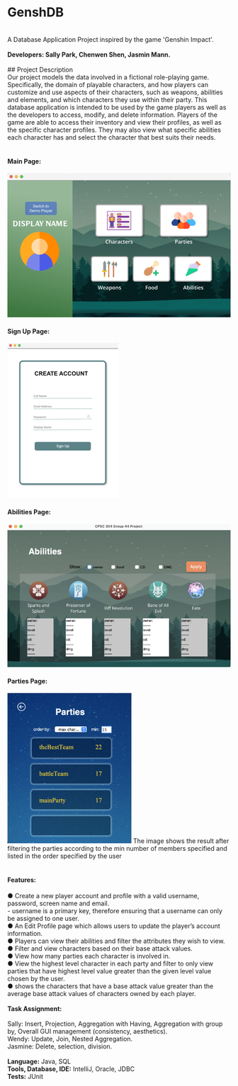 # GenshDB   
  <br/>
A Database Application Project inspired by the game 'Genshin Impact'.  <br/>
  <br/>
<b>Developers: Sally Park, Chenwen Shen, Jasmin Mann.</b>  <br/>
  <br/>
## Project Description
  <br/>
Our project models the data involved in a fictional role-playing game. Specifically, the
domain of playable characters, and how players can customize and use aspects of their
characters, such as weapons, abilities and elements, and which characters they use within their
party. This database application is intended to be used by the game players as well as the
developers to access, modify, and delete information. Players of the game are able to access
their inventory and view their profiles, as well as the specific character profiles. They may also
view what specific abilities each character has and select the character that best suits their
needs.<br/>
<br/>

#### Main Page:
<img width="600" alt="completed_tasks_page" src="demo/main_page.png">

#### Sign Up Page:
<img width="250" alt="completed_tasks_page" src="demo/sign_up.png">

#### Abilities Page:
<img width="580" alt="completed_tasks_page" src="demo/projection/abilities.png">

#### Parties Page:
<img width="280" alt="completed_tasks_page" src="demo/aggregation with having/filtered_parties.png">
The image shows the result after filtering the parties according to the min number of members specified and listed in the order specified by the user
<br/>
<br/>

#### Features:
● Create a new player account and profile with a valid username, password, screen name and email. <br/>
      - username is a primary key, therefore ensuring that a username can only be assigned to one user. <br/>
● An Edit Profile page which allows users to update the player’s account information. <br/>
● Players can view their abilities and filter the attributes they wish to view. <br/>
● Filter and view characters based on their base attack values. <br/>
● View how many parties each character is involved in. <br/>
● View the highest level character in each party and filter to only view parties that have highest level value greater than the given level
value chosen by the user. <br/>
● shows the characters that have a base attack value greater than the average base attack values of characters owned by each player. <br/>
<br/>
<b>Task Assignment:</b>  <br/>
  <br/>
Sally: Insert, Projection, Aggregation with Having, Aggregation with group by, Overall GUI management (consistency, aesthetics). <br/>
Wendy: Update, Join, Nested Aggregation. <br/>
Jasmine: Delete, selection, division. <br/>
<br/>
<b>Language:</b> Java, SQL <br/>
<b>Tools, Database, IDE:</b> IntelliJ, Oracle, JDBC <br/>
<b>Tests:</b> JUnit <br/>
